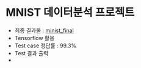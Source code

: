 # MNIST 데이터분석 프로젝트
- 최종 결과물 : [minist_final]()
- Tensorflow 활용
- Test case 정답률 : 99.3%
- Test 결과 출력
- 
